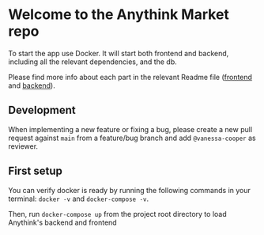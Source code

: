 # Welcome to the Anythink Market repo

To start the app use Docker. It will start both frontend and backend, including all the relevant dependencies, and the db.

Please find more info about each part in the relevant Readme file ([frontend](frontend/readme.md) and [backend](backend/README.md)).

## Development

When implementing a new feature or fixing a bug, please create a new pull request against `main` from a feature/bug branch and add `@vanessa-cooper` as reviewer.

## First setup

You can verify docker is ready by running the following commands in your terminal: ```docker -v``` and ```docker-compose -v```.

Then, run ```docker-compose up``` from the project root directory to load Anythink's backend and frontend
